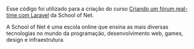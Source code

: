 Esse código foi utilizado para a criação do curso [Criando um fórum real-time com Laravel](https://www.schoolofnet.com/projeto-pratico/php/laravel/criando-um-forum-real-time-com-Laravel/) da School of Net.

A School of Net é uma escola online que ensina as mais diversas tecnologias no mundo da programação, desenvolvimento web, games, design e infraestrutura.

